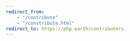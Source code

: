 ```yaml
---
redirect_from:
    - "/contribute"
    - "/constribute.html"
redirect_to: https://php.earth/contributors
---
```

